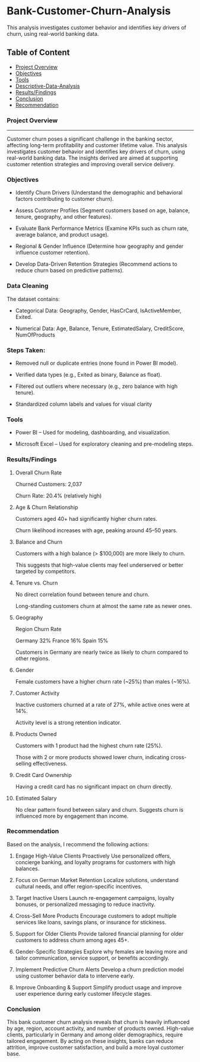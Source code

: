 # Bank-Customer-Churn-Analysis
This analysis investigates customer behavior and identifies key drivers of churn, using real-world banking data.

## Table of Content

- [Project Overview](project-overview)
- [Objectives](objectives)
- [Tools](tools)
- [Descriptive-Data-Analysis](descriptive-data-analysis)
- [Results/Findings](results/findings)
- [Conclusion](Conclusion)
- [Recommendation](recommendation)

### Project Overview
---

Customer churn poses a significant challenge in the banking sector, affecting long-term profitability and customer lifetime value. This analysis investigates customer behavior and identifies key drivers of churn, using real-world banking data. The insights derived are aimed at supporting customer retention strategies and improving overall service delivery.


### Objectives

- Identify Churn Drivers (Understand the demographic and behavioral factors contributing to customer churn).

- Assess Customer Profiles (Segment customers based on age, balance, tenure, geography, and other features).

- Evaluate Bank Performance Metrics (Examine KPIs such as churn rate, average balance, and product usage).

- Regional & Gender Influence (Determine how geography and gender influence customer retention).

- Develop Data-Driven Retention Strategies (Recommend actions to reduce churn based on predictive patterns).

### Data Cleaning

The dataset contains:
- Categorical Data: Geography, Gender, HasCrCard, IsActiveMember, Exited.

- Numerical Data: Age, Balance, Tenure, EstimatedSalary, CreditScore, NumOfProducts

### Steps Taken:

- Removed null or duplicate entries (none found in Power BI model).

- Verified data types (e.g., Exited as binary, Balance as float).

- Filtered out outliers where necessary (e.g., zero balance with high tenure).

- Standardized column labels and values for visual clarity

### Tools

-  Power BI – Used for modeling, dashboarding, and visualization.

-  Microsoft Excel – Used for exploratory cleaning and pre-modeling steps.


### Results/Findings

1. Overall Churn Rate

    Churned Customers: 2,037

    Churn Rate: 20.4% (relatively high)


2. Age & Churn Relationship

    Customers aged 40+ had significantly higher churn rates.

    Churn likelihood increases with age, peaking around 45–50 years.


3. Balance and Churn

    Customers with a high balance (> $100,000) are more likely to churn.

    This suggests that high-value clients may feel underserved or better targeted by competitors.

4. Tenure vs. Churn

    No direct correlation found between tenure and churn.

    Long-standing customers churn at almost the same rate as newer ones.

5. Geography

    Region	Churn Rate

    Germany	32%
    France	16%
    Spain	15%

    Customers in Germany are nearly twice as likely to churn compared to other regions.

6. Gender

    Female customers have a higher churn rate (~25%) than males (~16%).

7. Customer Activity

    Inactive customers churned at a rate of 27%, while active ones were at 14%.

    Activity level is a strong retention indicator.

8. Products Owned

    Customers with 1 product had the highest churn rate (25%).

    Those with 2 or more products showed lower churn, indicating cross-selling effectiveness.

9. Credit Card Ownership

    Having a credit card has no significant impact on churn directly.

10. Estimated Salary

    No clear pattern found between salary and churn. Suggests churn is influenced more by engagement than income.

### Recommendation

Based on the analysis, I recommend the following actions:

1.  Engage High-Value Clients Proactively
Use personalized offers, concierge banking, and loyalty programs for customers with high balances.

2.  Focus on German Market Retention
Localize solutions, understand cultural needs, and offer region-specific incentives.

3.  Target Inactive Users
Launch re-engagement campaigns, loyalty bonuses, or personalized messaging to reduce inactivity.

4.  Cross-Sell More Products
Encourage customers to adopt multiple services like loans, savings plans, or insurance for stickiness.

5.  Support for Older Clients
Provide tailored financial planning for older customers to address churn among ages 45+.

6.  Gender-Specific Strategies
Explore why females are leaving more and tailor communication, service support, or benefits accordingly.

7.  Implement Predictive Churn Alerts
Develop a churn prediction model using customer behavior data to intervene early.

8.  Improve Onboarding & Support
Simplify product usage and improve user experience during early customer lifecycle stages.

### Conclusion

This bank customer churn analysis reveals that churn is heavily influenced by age, region, account activity, and number of products owned. High-value clients, particularly in Germany and among older demographics, require tailored engagement. By acting on these insights, banks can reduce attrition, improve customer satisfaction, and build a more loyal customer base.
